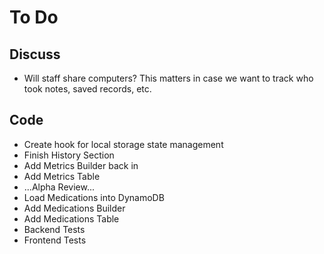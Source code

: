 # To Do

## Discuss

- Will staff share computers? This matters in case we want to track who took notes, saved records, etc.

## Code

- Create hook for local storage state management
- Finish History Section
- Add Metrics Builder back in
- Add Metrics Table
- ...Alpha Review...
- Load Medications into DynamoDB
- Add Medications Builder
- Add Medications Table
- Backend Tests
- Frontend Tests

